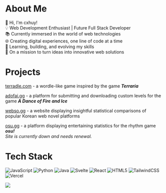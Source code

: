 # About Me
👋 Hi, I'm cxhuy!<br>💡 Web Development Enthusiast | Future Full Stack Developer<br>📚 Currently immersed in the world of web technologies<br>🌐 Creating digital experiences, one line of code at a time<br>🌱 Learning, building, and evolving my skills<br>🚀 On a mission to turn ideas into innovative web solutions

# Projects
[terradle.com](https://terradle.com) - a wordle-like game inspired by the game ***Terraria***

[adofai.gg](https://adofai.gg) - a platform for submitting and downloading custom levels for the game ***A Dance of Fire and Ice***

[webso.gg](https://webso.gg) - a website displaying insightful statistical comparisons of popular Korean web novel platforms

[osu.gg](https://osu.gg) - a platform displaying entertaining statistics for the rhythm game ***osu!***<br/>
*Site is currently down and needs renewal.*

# Tech Stack

![JavaScript](https://img.shields.io/badge/javascript-%23323330.svg?style=for-the-badge&logo=javascript&logoColor=%23F7DF1E) ![Python](https://img.shields.io/badge/python-3670A0?style=for-the-badge&logo=python&logoColor=ffdd54) ![Java](https://img.shields.io/badge/java-%23ED8B00.svg?style=for-the-badge&logo=openjdk&logoColor=white) ![Svelte](https://img.shields.io/badge/svelte-%23f1413d.svg?style=for-the-badge&logo=svelte&logoColor=white) ![React](https://img.shields.io/badge/react-%2320232a.svg?style=for-the-badge&logo=react&logoColor=%2361DAFB) ![HTML5](https://img.shields.io/badge/html5-%23E34F26.svg?style=for-the-badge&logo=html5&logoColor=white) ![TailwindCSS](https://img.shields.io/badge/tailwindcss-%2338B2AC.svg?style=for-the-badge&logo=tailwind-css&logoColor=white) ![Vercel](https://img.shields.io/badge/vercel-%23000000.svg?style=for-the-badge&logo=vercel&logoColor=white)

![](https://github-readme-stats.vercel.app/api/top-langs/?username=cxhuy&theme=dark&hide_border=false&include_all_commits=true&count_private=true&layout=compact)

<!-- Proudly created with GPRM ( https://gprm.itsvg.in ) -->
